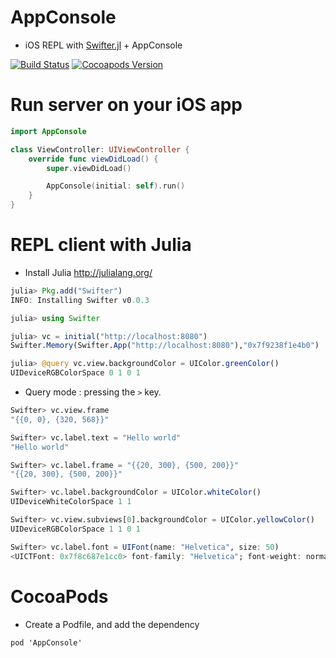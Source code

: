 AppConsole
==========

  * iOS REPL with [Swifter.jl](https://github.com/wookay/Swifter.jl) + AppConsole

  [![Build Status](https://api.travis-ci.org/wookay/AppConsole.svg?branch=master)](https://travis-ci.org/wookay/AppConsole)
  [![Cocoapods Version](https://img.shields.io/cocoapods/v/AppConsole.svg?style=flat)](https://cocoapods.org/pods/AppConsole)


# Run server on your iOS app

```swift
import AppConsole

class ViewController: UIViewController {
    override func viewDidLoad() {
        super.viewDidLoad()

        AppConsole(initial: self).run()
    }
}
```


# REPL client with Julia
 * Install Julia http://julialang.org/
```julia
julia> Pkg.add("Swifter")
INFO: Installing Swifter v0.0.3
```

```julia
julia> using Swifter

julia> vc = initial("http://localhost:8080")
Swifter.Memory(Swifter.App("http://localhost:8080"),"0x7f9238f1e4b0")

julia> @query vc.view.backgroundColor = UIColor.greenColor()
UIDeviceRGBColorSpace 0 1 0 1
```

* Query mode : pressing the `>` key.

```julia
Swifter> vc.view.frame
"{{0, 0}, {320, 568}}"

Swifter> vc.label.text = "Hello world"
"Hello world"

Swifter> vc.label.frame = "{{20, 300}, {500, 200}}"
"{{20, 300}, {500, 200}}"

Swifter> vc.label.backgroundColor = UIColor.whiteColor()
UIDeviceWhiteColorSpace 1 1

Swifter> vc.view.subviews[0].backgroundColor = UIColor.yellowColor()
UIDeviceRGBColorSpace 1 1 0 1

Swifter> vc.label.font = UIFont(name: "Helvetica", size: 50)
<UICTFont: 0x7f8c687e1cc0> font-family: "Helvetica"; font-weight: normal; font-style: normal; font-size: 50.00pt
```


# CocoaPods
* Create a Podfile, and add the dependency
```
pod 'AppConsole'
```

